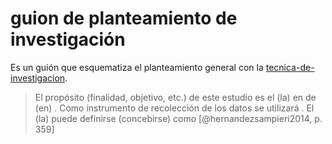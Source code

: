 # guion de planteamiento de investigación

Es un guión que esquematiza el planteamiento general con la [tecnica-de-investigacion](tecnica-de-investigacion.md).

 >
 > El propósito (finalidad, objetivo, etc.) de este estudio <!--tipo (tipo: fenomenológico, etnográfico, de [[teoría fundamentada]], de investigación-acción, de caso…)--> es <!--(objetivo central: describir, comprender, etc.)--> el (la) <!--problema (fenómeno o problema estudiado)--> en <!--(de, con, para…)--> <!--[unidad] (casos, unidades o participantes, como ciertos individuos, organizaciones, hechos —personas de cierto perfil con cáncer de prós tata, mujeres de determinadas características que fueron víctimas de abuso sexual en su infancia, etc.—)--> de (en) <!--contexto (contexto, ambiente, sitio de la investigación. Por ejemplo, una ciudad, una escuela, una comunidad, etc.)-->. Como instrumento de recolección de los datos se utilizará <!--[instrumento] (mencionarlo)-->. El (la) <!--[problema] (problema estudiado)--> puede definirse (concebirse) como <!--[definición] (definición general)-->[@hernandezsampieri2014, p. 359]

